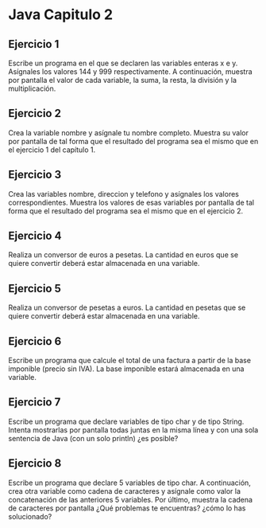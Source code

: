 # **Java Capitulo 2**

## Ejercicio 1
Escribe un programa en el que se declaren las variables enteras x e y.
Asígnales los valores 144 y 999 respectivamente. 
A continuación, muestra por pantalla el valor de cada variable, la suma, la resta, la división y la multiplicación.

## Ejercicio 2
Crea la variable nombre y asígnale tu nombre completo.
Muestra su valor por pantalla de tal forma que el resultado del programa sea el mismo que en el ejercicio 1 del capítulo 1.

## Ejercicio 3
Crea las variables nombre, direccion y telefono y asígnales los valores correspondientes.
Muestra los valores de esas variables por pantalla de tal forma que el resultado del programa sea el mismo que en el ejercicio 2.

## Ejercicio 4
Realiza un conversor de euros a pesetas. 
La cantidad en euros que se quiere convertir deberá estar almacenada en una variable.

## Ejercicio 5
Realiza un conversor de pesetas a euros. 
La cantidad en pesetas que se quiere convertir deberá estar almacenada en una variable.

## Ejercicio 6
Escribe un programa que calcule el total de una factura a partir de la base imponible (precio sin IVA). 
La base imponible estará almacenada en una variable.

## Ejercicio 7
Escribe un programa que declare variables de tipo char y de tipo String.
Intenta mostrarlas por pantalla todas juntas en la misma línea y con una sola sentencia de Java (con un solo println) ¿es posible?

## Ejercicio 8
Escribe un programa que declare 5 variables de tipo char.
A continuación, crea otra variable como cadena de caracteres y asígnale como valor la concatenación de las anteriores 5 variables.
Por último, muestra la cadena de caracteres por pantalla ¿Qué problemas te encuentras? ¿cómo lo has solucionado?